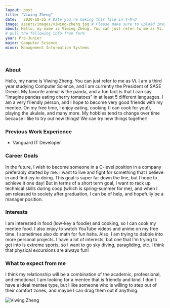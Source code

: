 ```yaml
---
layout: post
title: "Viwing Zheng"
date:   2020-10-25 # Date you're making this file in Y-M-D
image: assets/images/viwing-zheng.jpg # Please make sure to upload image in /assets/images/fname-lastname.ext format 
about: Hello, my name is Viwing Zheng. You can just refer to me as Vi. I am a third year studying Computer Science, and I am currently the President of SASE Drexel. My favorite animal is the panda, and a fun fact is that I can say "Imagine pandas eating cherry tomatoes" in at least 5 different languages. I am a very friendly person, and I hope to become very good friends with my mentee. On my free time, I enjoy eating, cooking (I can cook for you!), playing the ukulele, and many more. My hobbies tend to change over time because I like to try out new things! We can try new things together!  # "Briefly describe yourself"
# pull the following info from form
year: Pre-Junior 
major: Computer Science
minor: Management Information Systems

---
```


### About

Hello, my name is Viwing Zheng. You can just refer to me as Vi. I am a third year studying Computer Science, and I am currently the President of SASE Drexel. My favorite animal is the panda, and a fun fact is that I can say "Imagine pandas eating cherry tomatoes" in at least 5 different languages. I am a very friendly person, and I hope to become very good friends with my mentee. On my free time, I enjoy eating, cooking (I can cook for you!), playing the ukulele, and many more. My hobbies tend to change over time because I like to try out new things! We can try new things together! 

### Previous Work Experience
- Vanguard IT Developer

### Career Goals

In the future, I wish to become someone in a C-level position in a company preferably started by me. I want to live and fight for something that I believe in and find joy in doing. This goal is super far down the line, but I hope to achieve it one day! But in terms of a short term goal, I want to rack up technical skills during coop (which is spring-summer for me), and when I am released to society after graduation, I can be of help, and hopefully be a manager position. 

### Interests

I am interested in food (low-key a foodie) and cooking, so I can cook my mentee food. I also enjoy to watch YouTube videos and anime on my free time. I sometimes also do math for fun haha. Also, I am trying to dabble into more personal projects. I have a lot of interests, but one that I'm trying to get into is extreme sports, so I want to go sky diving, paragliding, etc. I think that physical excursions are always fun!

### What to expect from me

I think my relationship will be a combination of the academic, professional, and emotional. I am looking for a mentee that is friendly and kind. I don't have a ideal mentee type, but I like someone who is willing to step out of their comfort zones, and maybe I can drag them out if anything. 

<div class="text-center my-5">
    <img src="{{ "assets/images/viwing-zheng.jpg" | absolute_url }}" alt="Viwing Zheng" class="rounded post-img" />
</div>
